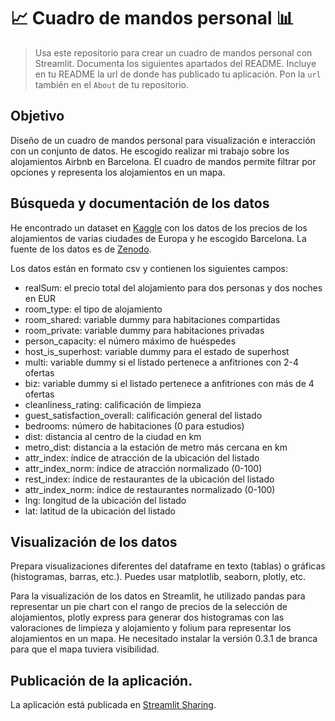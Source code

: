 # 📈 Cuadro de mandos personal 📊
 
> Usa este repositorio para crear un cuadro de mandos personal con Streamlit. Documenta los siguientes apartados del README.
> Incluye en tu README la url de donde has publicado tu aplicación. Pon la `url` también en el `About` de tu repositorio.

## Objetivo
Diseño de un cuadro de mandos personal para visualización e interacción con un conjunto de datos.
He escogido realizar mi trabajo sobre los alojamientos Airbnb en Barcelona. El cuadro de mandos permite filtrar por opciones y representa los alojamientos en un mapa.

## Búsqueda y documentación de los datos
He encontrado un dataset en [Kaggle](https://www.kaggle.com/datasets/thedevastator/airbnb-prices-in-european-cities?select=barcelona_weekdays.csv) con los datos de los precios de los alojamientos de varias ciudades de Europa y he escogido Barcelona. La fuente de los datos es de [Zenodo](https://zenodo.org/record/4446043#.Y9Y9ENJBwUE).

Los datos están en formato csv y contienen los siguientes campos:
- realSum: el precio total del alojamiento para dos personas y dos noches en EUR
- room_type: el tipo de alojamiento
- room_shared: variable dummy para habitaciones compartidas
- room_private: variable dummy para habitaciones privadas
- person_capacity: el número máximo de huéspedes
- host_is_superhost: variable dummy para el estado de superhost
- multi: variable dummy si el listado pertenece a anfitriones con 2-4 ofertas
- biz: variable dummy si el listado pertenece a anfitriones con más de 4 ofertas
- cleanliness_rating: calificación de limpieza
- guest_satisfaction_overall: calificación general del listado
- bedrooms: número de habitaciones (0 para estudios)
- dist: distancia al centro de la ciudad en km
- metro_dist: distancia a la estación de metro más cercana en km
- attr_index: índice de atracción de la ubicación del listado
- attr_index_norm: índice de atracción normalizado (0-100)
- rest_index: índice de restaurantes de la ubicación del listado
- attr_index_norm: índice de restaurantes normalizado (0-100)
- lng: longitud de la ubicación del listado
- lat: latitud de la ubicación del listado

## Visualización de los datos
Prepara visualizaciones diferentes del dataframe en texto (tablas) o gráficas (histogramas, barras, etc.). Puedes usar matplotlib, seaborn, plotly, etc.

Para la visualización de los datos en Streamlit, he utilizado pandas para representar un pie chart con el rango de precios de la selección de alojamientos, plotly express para generar dos histogramas con las valoraciones de limpieza y alojamiento y folium para representar los alojamientos en un mapa.
He necesitado instalar la versión 0.3.1 de branca para que el mapa tuviera visibilidad.

## Publicación de la aplicación.
La aplicación está publicada en [Streamlit Sharing](https://share.streamlit.io/).
